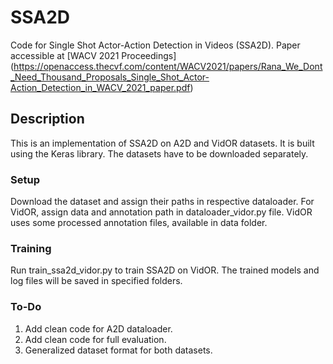 # SSA2D
Code for Single Shot Actor-Action Detection in Videos (SSA2D). 
Paper accessible at [WACV 2021 Proceedings] (https://openaccess.thecvf.com/content/WACV2021/papers/Rana_We_Dont_Need_Thousand_Proposals_Single_Shot_Actor-Action_Detection_in_WACV_2021_paper.pdf)

## Description
This is an implementation of SSA2D on A2D and VidOR datasets. It is built using the Keras library. The datasets have to be downloaded separately.

### Setup
Download the dataset and assign their paths in respective dataloader. For VidOR, assign data and annotation path in dataloader_vidor.py file.
VidOR uses some processed annotation files, available in data folder.

### Training
Run train_ssa2d_vidor.py to train SSA2D on VidOR. The trained models and log files will be saved in specified folders.

### To-Do
1. Add clean code for A2D dataloader.
2. Add clean code for full evaluation.
3. Generalized dataset format for both datasets.